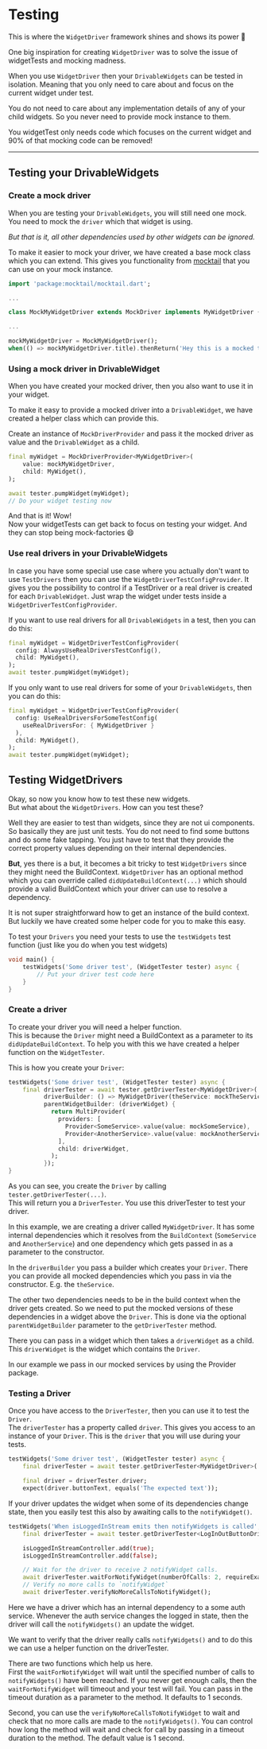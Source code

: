 # Testing

This is where the `WidgetDriver` framework shines and shows its power 🚀

One big inspiration for creating `WidgetDriver` was to solve the issue of widgetTests and mocking madness.

When you use `WidgetDriver` then your `DrivableWidgets` can be tested in isolation.
Meaning that you only need to care about and focus on the current widget under test.

You do not need to care about any implementation details of any of your child widgets.
So you never need to provide mock instance to them.

You widgetTest only needs code which focuses on the current widget and 90% of that mocking code can be removed!

---

## Testing your DrivableWidgets

### Create a mock driver

When you are testing your `DrivableWidgets`, you will still need one mock.
You need to mock the `driver` which that widget is using.

*But that is it, all other dependencies used by other widgets can be ignored.*

To make it easier to mock your driver, we have created a base mock class which you can extend.
This gives you functionality from [mocktail](https://pub.dev/packages/mocktail) that you can use on your mock instance.

```dart
import 'package:mocktail/mocktail.dart';

...

class MockMyWidgetDriver extends MockDriver implements MyWidgetDriver {}

...

mockMyWidgetDriver = MockMyWidgetDriver();
when(() => mockMyWidgetDriver.title).thenReturn('Hey this is a mocked title');
```

### Using a mock driver in DrivableWidget

When you have created your mocked driver, then you also want to use it in your widget.

To make it easy to provide a mocked driver into a `DrivableWidget`, we have created a helper class which can provide this.

Create an instance of `MockDriverProvider` and pass it the mocked driver as value and the `DrivableWidget` as a child.

```dart
final myWidget = MockDriverProvider<MyWidgetDriver>(
    value: mockMyWidgetDriver,
    child: MyWidget(),
);

await tester.pumpWidget(myWidget);
// Do your widget testing now
```

And that is it! Wow!  
Now your widgetTests can get back to focus on testing your widget. 
And they can stop being mock-factories 😄

### Use real drivers in your DrivableWidgets

In case you have some special use case where you actually don't want to use `TestDrivers` then you can use the `WidgetDriverTestConfigProvider`. It gives you the possibility to control if a TestDriver or a real driver is created for each `DrivableWidget`. Just wrap the widget under tests inside a `WidgetDriverTestConfigProvider`.

If you want to use real drivers for all `DrivableWidgets` in a test, then you can do this:

```dart
final myWidget = WidgetDriverTestConfigProvider(
  config: AlwaysUseRealDriversTestConfig(),
  child: MyWidget(),
);
await tester.pumpWidget(myWidget);
```

If you only want to use real drivers for some of your `DrivableWidgets`, then you can do this:

```dart
final myWidget = WidgetDriverTestConfigProvider(
  config: UseRealDriversForSomeTestConfig(
    useRealDriversFor: { MyWidgetDriver }
  ),
  child: MyWidget(),
);
await tester.pumpWidget(myWidget);
```

## Testing WidgetDrivers

Okay, so now you know how to test these new widgets.  
But what about the `WidgetDrivers`. How can you test these?

Well they are easier to test than widgets, since they are not ui components.
So basically they are just unit tests. You do not need to find some buttons and do some fake tapping.
You just have to test that they provide the correct property values depending on their internal dependencies.

**But**, yes there is a but, it becomes a bit tricky to test `WidgetDrivers` since they might need the BuildContext. `WidgetDriver` has an optional method which you can override called `didUpdateBuildContext(...)` which should provide a valid BuildContext which your driver can use to resolve a dependency.

It is not super straightforward how to get an instance of the build context.
But luckily we have created some helper code for you to make this easy.

To test your `Drivers` you need your tests to use the `testWidgets` test function (just like you do when you test widgets)

```dart
void main() {
    testWidgets('Some driver test', (WidgetTester tester) async {
        // Put your driver test code here
    }
}
```

### Create a driver

To create your driver you will need a helper function.  
This is because the `Driver` might need a BuildContext as a parameter to its `didUpdateBuildContext`.
To help you with this we have created a helper function on the `WidgetTester`.

This is how you create your `Driver`:

```dart
testWidgets('Some driver test', (WidgetTester tester) async {
    final driverTester = await tester.getDriverTester<MyWidgetDriver>(
          driverBuilder: () => MyWidgetDriver(theService: mockTheService),
          parentWidgetBuilder: (driverWidget) {
            return MultiProvider(
              providers: [
                Provider<SomeService>.value(value: mockSomeService),
                Provider<AnotherService>.value(value: mockAnotherService),
              ],
              child: driverWidget,
            );
          });
}
```

As you can see, you create the `Driver` by calling `tester.getDriverTester(...)`.  
This will return you a `DriverTester`. You use this driverTester to test your driver.

In this example, we are creating a driver called `MyWidgetDriver`.
It has some internal dependencies which it resolves from the `BuildContext` (`SomeService` and `AnotherService`) and one dependency which gets passed in as a parameter to the constructor.

In the `driverBuilder` you pass a builder which creates your `Driver`.
There you can provide all mocked dependencies which you pass in via the constructor. E.g. the `theService`.

The other two dependencies needs to be in the build context when the driver gets created.
So we need to put the mocked versions of these dependencies in a widget above the `Driver`.
This is done via the optional `parentWidgetBuilder` parameter to the `getDriverTester` method.

There you can pass in a widget which then takes a `driverWidget` as a child.
This `driverWidget` is the widget which contains the `Driver`.

In our example we pass in our mocked services by using the Provider package.

### Testing a Driver

Once you have access to the `DriverTester`, then you can use it to test the `Driver`.  
The `driverTester` has a property called `driver`. This gives you access to an instance of your `Driver`.
This is the `driver` that you will use during your tests.

```dart
testWidgets('Some driver test', (WidgetTester tester) async {
    final driverTester = await tester.getDriverTester<MyWidgetDriver>(...)

    final driver = driverTester.driver;
    expect(driver.buttonText, equals('The expected text'));
```

If your driver updates the widget when some of its dependencies change state, then you easily test this also by awaiting calls to the `notifyWidget()`.

```dart
testWidgets('When isLoggedInStream emits then notifyWidgets is called', (WidgetTester tester) async {
    final driverTester = await tester.getDriverTester<LogInOutButtonDriver>(...)

    isLoggedInStreamController.add(true);
    isLoggedInStreamController.add(false);

    // Wait for the driver to receive 2 notifyWidget calls.
    await driverTester.waitForNotifyWidget(numberOfCalls: 2, requireExactNumberOfCalls: true);
    // Verify no more calls to `notifyWidget`
    await driverTester.verifyNoMoreCallsToNotifyWidget();
```

Here we have a driver which has an internal dependency to a some auth service. Whenever the auth service changes the logged in state, then the driver will call the `notifyWidgets()` an update the widget.

We want to verify that the driver really calls `notifyWidgets()` and to do this we can use a helper function on the driverTester.

There are two functions which help us here.  
First the `waitForNotifyWidget` will wait until the specified number of calls to `notifyWidgets()` have been reached. If you never get enough calls, then the `waitForNotifyWidget` will timeout and your test will fail. You can pass in the timeout duration as a parameter to the method. It defaults to 1 seconds.

Second, you can use the `verifyNoMoreCallsToNotifyWidget` to wait and check that no more calls are made to the `notifyWidgets()`. You can control how long the method will wait and check for call by passing in a timeout duration to the method. The default value is 1 second.
